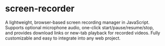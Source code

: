 # screen-recorder
A lightweight, browser-based screen recording manager in JavaScript. Supports optional microphone audio, one-click start/pause/resume/stop, and provides download links or new-tab playback for recorded videos. Fully customizable and easy to integrate into any web project.
